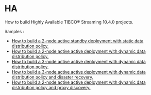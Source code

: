 # HA

How to build Highly Available TIBCO&reg; Streaming 10.4.0 projects.

Samples :

* [How to build a 2-node active standby deployment with static data distribution policy.](as-2node)
* [How to build a 2-node active active deployment with dynamic data distribution policy.](aa-2node)
* [How to build a 3-node active active deployment with dynamic data distribution policy.](aa-3node)
* [How to build a 3-node active active deployment with dynamic data distribution policy and disaster recovery.](aa-3node-dr)
* [How to build a 2-node active active deployment with dynamic data distribution policy and proxy discovery.](pd-2node)
